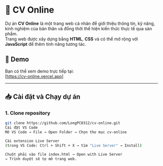 # 📄 CV Online

Dự án **CV Online** là một trang web cá nhân để giới thiệu thông tin, kỹ năng, kinh nghiệm của bản thân và đổng thời thể hiện kiến thức thực tế qua sản phẩm.  
Trang web được xây dựng bằng **HTML**, **CSS** và có thể mở rộng với **JavaScript** để thêm tính năng tương tác.

## 🚀 Demo
Bạn có thể xem demo trực tiếp tại:  
[https://cv-online.vercel.app]

---

## 📥 Cài đặt và Chạy dự án

### 1. Clone repository
```bash
git clone https://github.com/LongPC0312/cv-online.git
Cài đặt VS Code
Mở VS Code → File → Open Folder → Chọn thư mục cv-online

Cài extension Live Server
(trong VS Code: Ctrl + Shift + X → tìm "Live Server" → Install)

Chuột phải vào file index.html → Open with Live Server
→ Trình duyệt sẽ tự mở trang web.
